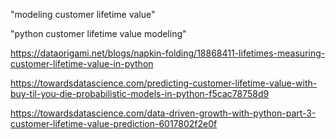 "modeling customer lifetime value"

"python customer lifetime value modeling"

https://dataorigami.net/blogs/napkin-folding/18868411-lifetimes-measuring-customer-lifetime-value-in-python

https://towardsdatascience.com/predicting-customer-lifetime-value-with-buy-til-you-die-probabilistic-models-in-python-f5cac78758d9

https://towardsdatascience.com/data-driven-growth-with-python-part-3-customer-lifetime-value-prediction-6017802f2e0f